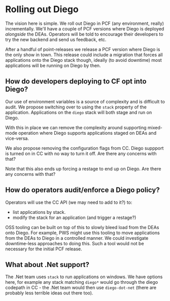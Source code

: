 # Rolling out Diego

The vision here is simple.  We roll out Diego in PCF (any environment, really) incrementally.  We'll have a couple of PCF versions where Diego is deployed *alongside* the DEAs.  Operators will be told to encourage their developers to try the new backend and send us feedback, etc.

After a handful of point-releases we release a PCF version where Diego is the only show in town.  This release could include a migration that forces all applications onto the Diego stack though, ideally (to avoid downtime) most applications will be running on Diego by then.

## How do developers deploying to CF opt into Diego?

Our use of environment variables is a source of complexity and is difficult to audit.  We propose switching over to using the `stack` property of the application.  Applications on the `diego` stack will both stage and run on Diego.

With this in place we can remove the complexity around supporting mixed-mode operation where Diego supports applications staged on DEAs and vice-versa.

We also propose removing the configuration flags from CC.  Diego suppport is turned on in CC with no way to turn it off.  Are there any concerns with that?

Note that this also ends up forcing a restage to end up on Diego.  Are there any concerns with that?

## How do operators audit/enforce a Diego policy?

Operators will use the CC API (we may need to add to it?) to:

- list applications by stack.
- modify the stack for an application (and trigger a restage?)

OSS tooling can be built on top of this to slowly bleed load from the DEAs onto Diego.  For example, PWS might use this tooling to move applications from the DEAs to Diego in a controlled manner.  We could investigate downtime-less approaches to doing this.  Such a tool would not be necessary for the initial PCF release.

## What about .Net support?

The .Net team uses `stack` to run applications on windows.  We have options here, for example any stack matching `diego*` would go through the diego codepath in CC - the .Net team would then use `diego-dot-net` (there are probably less terrible ideas out there too).